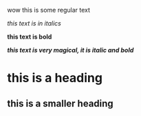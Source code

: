 wow this is some regular text

*this text is in italics*

**this text is bold**

***this text is very magical, it is italic and bold***

# this is a heading

## this is a smaller heading
